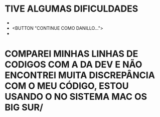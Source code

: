 # TIVE ALGUMAS DIFICULDADES
- <PROFILE PHOTO>
- <BUTTON "CONTINUE COMO DANILLO...">
- <E NO CONTAINER DO LADO DIREITO.>

# COMPAREI MINHAS LINHAS DE CODIGOS COM A DA DEV <GABRIELA> E NÃO ENCONTREI MUITA DISCREPÂNCIA COM O MEU CÓDIGO, ESTOU USANDO O <VS CODE> NO SISTEMA MAC OS BIG SUR/

